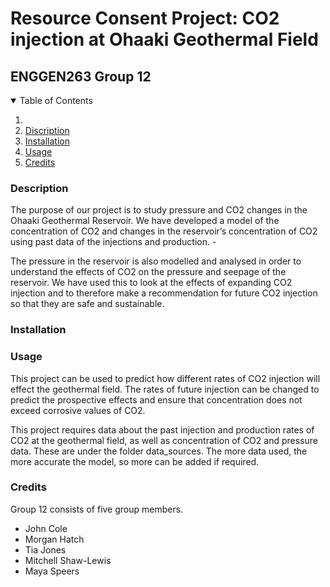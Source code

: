 # Resource Consent Project: CO2 injection at Ohaaki Geothermal Field
## ENGGEN263 Group 12

<!-- TABLE OF CONTENTS -->
<details open="open">
  <summary>Table of Contents</summary>
  <ol>
    <li>
    <li><a href="#discription">Discription</a></li>
    <li><a href="#installation">Installation</a></li>
    <li><a href="#usage">Usage</a></li>
    <li><a href="#credits">Credits</a></li>
  </ol>
</details>

<!-- DISCRIPTION -->
### Description 
The purpose of our project is to study pressure and CO2 changes in the Ohaaki Geothermal Reservoir. We have developed a model of the concentration of CO2 and changes in the reservoir’s concentration of CO2 using past data of the injections and production. -

The pressure in the reservoir is also modelled and analysed in order to understand the effects of CO2 on the pressure and seepage of the reservoir. We have used this to look at the effects of expanding CO2 injection and to therefore make a recommendation for future CO2 injection so that they are safe and sustainable. 

<!-- INSTALLATION -->
### Installation

<!-- USAGE -->
### Usage
This project can be used to predict how different rates of CO2 injection will effect the geothermal field. The rates of future injection can be changed to predict the prospective effects and ensure that concentration does not exceed corrosive values of CO2.

This project requires data about the past injection and production rates of CO2 at the geothermal field, as well as concentration of CO2 and pressure data. These are under the folder data_sources. The more data used, the more accurate the model, so more can be added if required.  

<!-- CREDITS -->
### Credits
Group 12 consists of five group members.
* John Cole
* Morgan Hatch
* Tia Jones
* Mitchell Shaw-Lewis
* Maya Speers
